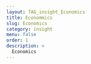 ```yaml
---
layout: TAG_insight_Economics
title: Econommics
slug: Economics
category: insight
menu: false
order: 1
description: >
  Economics
---
```

